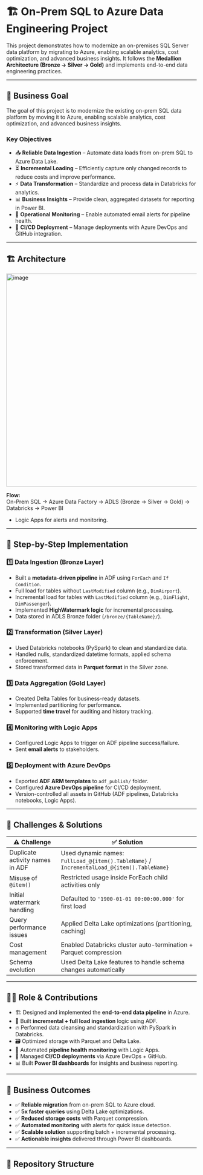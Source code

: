 # 🏗️ On-Prem SQL to Azure Data Engineering Project

This project demonstrates how to modernize an on-premises SQL Server data platform by migrating to Azure, enabling scalable analytics, cost optimization, and advanced business insights. It follows the **Medallion Architecture (Bronze → Silver → Gold)** and implements end-to-end data engineering practices.

---

## 🎯 Business Goal

The goal of this project is to modernize the existing on-prem SQL data platform by moving it to Azure, enabling scalable analytics, cost optimization, and advanced business insights.

### Key Objectives

- 📥 **Reliable Data Ingestion** – Automate data loads from on-prem SQL to Azure Data Lake.  
- ⏳ **Incremental Loading** – Efficiently capture only changed records to reduce costs and improve performance.  
- ⚡ **Data Transformation** – Standardize and process data in Databricks for analytics.  
- 📊 **Business Insights** – Provide clean, aggregated datasets for reporting in Power BI.  
- 🔔 **Operational Monitoring** – Enable automated email alerts for pipeline health.  
- 🚀 **CI/CD Deployment** – Manage deployments with Azure DevOps and GitHub integration.  

---

## 🏗️ Architecture

<img width="1033" height="563" alt="image" src="https://github.com/user-attachments/assets/32e4e1eb-d892-44d1-83bc-a6c922db6487" />


**Flow:**  
On-Prem SQL → Azure Data Factory → ADLS (Bronze → Silver → Gold) → Databricks → Power BI  
+ Logic Apps for alerts and monitoring.  

---

## 🔄 Step-by-Step Implementation

### 1️⃣ Data Ingestion (Bronze Layer)
- Built a **metadata-driven pipeline** in ADF using `ForEach` and `If Condition`.  
- Full load for tables without `LastModified` column (e.g., `DimAirport`).  
- Incremental load for tables with `LastModified` column (e.g., `DimFlight`, `DimPassenger`).  
- Implemented **HighWatermark logic** for incremental processing.  
- Data stored in ADLS Bronze folder (`/bronze/{TableName}/`).  

### 2️⃣ Transformation (Silver Layer)
- Used Databricks notebooks (PySpark) to clean and standardize data.  
- Handled nulls, standardized datetime formats, applied schema enforcement.  
- Stored transformed data in **Parquet format** in the Silver zone.  

### 3️⃣ Data Aggregation (Gold Layer)
- Created Delta Tables for business-ready datasets.  
- Implemented partitioning for performance.  
- Supported **time travel** for auditing and history tracking.  

### 4️⃣ Monitoring with Logic Apps
- Configured Logic Apps to trigger on ADF pipeline success/failure.  
- Sent **email alerts** to stakeholders.  

### 5️⃣ Deployment with Azure DevOps
- Exported **ADF ARM templates** to `adf_publish/` folder.  
- Configured **Azure DevOps pipeline** for CI/CD deployment.  
- Version-controlled all assets in GitHub (ADF pipelines, Databricks notebooks, Logic Apps).  

---

## 🛑 Challenges & Solutions

| ⚠️ Challenge | ✅ Solution |
|--------------|------------|
| Duplicate activity names in ADF | Used dynamic names: `FullLoad_@{item().TableName}` / `IncrementalLoad_@{item().TableName}` |
| Misuse of `@item()` | Restricted usage inside ForEach child activities only |
| Initial watermark handling | Defaulted to `'1900-01-01 00:00:00.000'` for first load |
| Query performance issues | Applied Delta Lake optimizations (partitioning, caching) |
| Cost management | Enabled Databricks cluster auto-termination + Parquet compression |
| Schema evolution | Used Delta Lake features to handle schema changes automatically |

---

## 👨‍💻 Role & Contributions

- 🏗️ Designed and implemented the **end-to-end data pipeline** in Azure.  
- 🔄 Built **incremental + full load ingestion** logic using ADF.  
- 🔥 Performed data cleansing and standardization with PySpark in Databricks.  
- 🗃️ Optimized storage with Parquet and Delta Lake.  
- 🔔 Automated **pipeline health monitoring** with Logic Apps.  
- 🚀 Managed **CI/CD deployments** via Azure DevOps + GitHub.  
- 📊 Built **Power BI dashboards** for insights and business reporting.  

---

## 🚀 Business Outcomes

- ✅ **Reliable migration** from on-prem SQL to Azure cloud.  
- ✅ **5x faster queries** using Delta Lake optimizations.  
- ✅ **Reduced storage costs** with Parquet compression.  
- ✅ **Automated monitoring** with alerts for quick issue detection.  
- ✅ **Scalable solution** supporting batch + incremental processing.  
- ✅ **Actionable insights** delivered through Power BI dashboards.  

---

## 📂 Repository Structure

